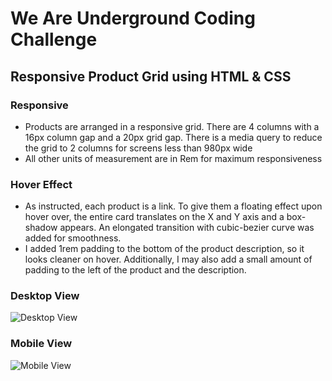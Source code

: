 # We Are Underground Coding Challenge

## Responsive Product Grid using HTML & CSS

### Responsive
- Products are arranged in a responsive grid. There are 4 columns with a 16px column gap and a 20px grid gap. There is a media query to reduce the grid to 2 columns for screens less than 980px wide
- All other units of measurement are in Rem for maximum responsiveness

### Hover Effect
- As instructed, each product is a link. To give them a floating effect upon hover over, the entire card translates on the X and Y axis and a box-shadow appears. An elongated transition with cubic-bezier curve was added for smoothness.
- I added 1rem padding to the bottom of the product description, so it looks cleaner on hover. Additionally, I may also add a small amount of padding to the left of the product and the description.

### Desktop View
![Desktop View](https://we-are-underground.s3.us-east-2.amazonaws.com/challenge_desktop.png)

### Mobile View
![Mobile View](https://we-are-underground.s3.us-east-2.amazonaws.com/challenge_mobile.png)
